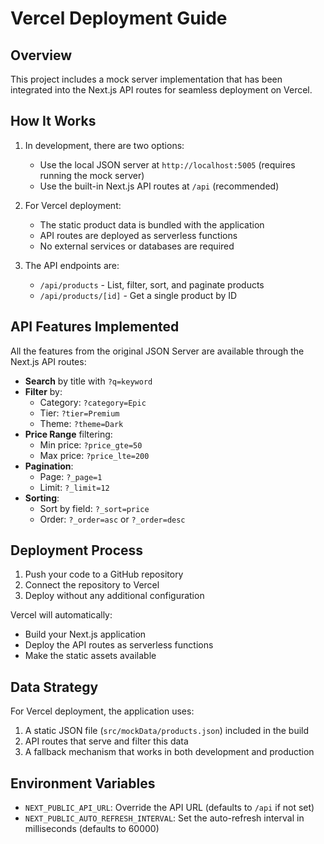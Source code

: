 # Vercel Deployment Guide

## Overview

This project includes a mock server implementation that has been integrated into the Next.js API routes for seamless deployment on Vercel.

## How It Works

1. In development, there are two options:

   - Use the local JSON server at `http://localhost:5005` (requires running the mock server)
   - Use the built-in Next.js API routes at `/api` (recommended)

2. For Vercel deployment:

   - The static product data is bundled with the application
   - API routes are deployed as serverless functions
   - No external services or databases are required

3. The API endpoints are:
   - `/api/products` - List, filter, sort, and paginate products
   - `/api/products/[id]` - Get a single product by ID

## API Features Implemented

All the features from the original JSON Server are available through the Next.js API routes:

- **Search** by title with `?q=keyword`
- **Filter** by:
  - Category: `?category=Epic`
  - Tier: `?tier=Premium`
  - Theme: `?theme=Dark`
- **Price Range** filtering:
  - Min price: `?price_gte=50`
  - Max price: `?price_lte=200`
- **Pagination**:
  - Page: `?_page=1`
  - Limit: `?_limit=12`
- **Sorting**:
  - Sort by field: `?_sort=price`
  - Order: `?_order=asc` or `?_order=desc`

## Deployment Process

1. Push your code to a GitHub repository
2. Connect the repository to Vercel
3. Deploy without any additional configuration

Vercel will automatically:

- Build your Next.js application
- Deploy the API routes as serverless functions
- Make the static assets available

## Data Strategy

For Vercel deployment, the application uses:

1. A static JSON file (`src/mockData/products.json`) included in the build
2. API routes that serve and filter this data
3. A fallback mechanism that works in both development and production

## Environment Variables

- `NEXT_PUBLIC_API_URL`: Override the API URL (defaults to `/api` if not set)
- `NEXT_PUBLIC_AUTO_REFRESH_INTERVAL`: Set the auto-refresh interval in milliseconds (defaults to 60000)
